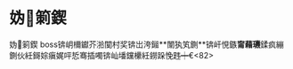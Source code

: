 
# 妫箣鍥<bd>

妫箣鍥<bd>
boss锛岄檷钀芥湁闃村奖锛岀洿鎺<a5>**闈犱笂鍘<bb>**锛屽悓鏃<b6>**甯藉瓙**鍒疯繃鍘伙紝鎶婃瘨娓呯悊骞插噣锛屾墦钂欙紝鐒跺悗韪┿€\<82\>
